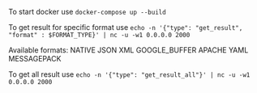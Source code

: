To start docker use `docker-compose up --build`

To get result for specific format use
`echo -n '{"type": "get_result", "format" : $FORMAT_TYPE}' | nc -u -w1 0.0.0.0 2000`

Available formats:
NATIVE
JSON
XML
GOOGLE_BUFFER
APACHE
YAML
MESSAGEPACK

To get all result use
`echo -n '{"type": "get_result_all"}' | nc -u -w1 0.0.0.0 2000`
